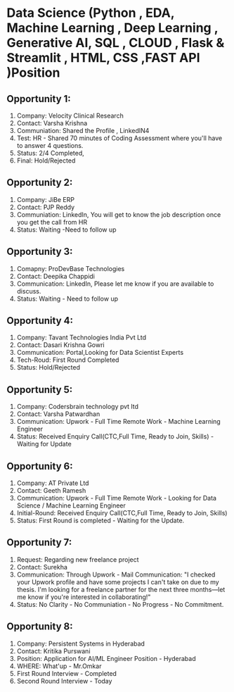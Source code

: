 # Data Science (Python , EDA, Machine Learning , Deep Learning , Generative AI, SQL ,  CLOUD , Flask & Streamlit , HTML, CSS ,FAST API )Position

## Opportunity 1:

1. Company: Velocity Clinical Research
2. Contact: Varsha Krishna
3. Communiation: Shared the Profile , LinkedIN4
4. Test: HR - Shared 70 minutes of Coding Assessment where you'll have to answer 4 questions.
5. Status: 2/4 Completed,
6. Final: Hold/Rejected 

## Opportunity 2:

1. Company: JiBe ERP
2. Contact: PJP Reddy
3. Communiation: LinkedIn, You will get to know the job description once you get the call from HR
4. Status: Waiting -Need to follow up

 ## Opportunity 3: 
 
1. Comapny: ProDevBase Technologies
2. Contact: Deepika Chappidi
3. Communication: LinkedIn, Please let me know if you are available to discuss.
4. Status: Waiting  - Need to follow up

## Opportunity 4:
1. Company: Tavant Technologies India Pvt Ltd
2. Contact: Dasari Krishna Gowri
3. Communication: Portal,Looking for Data Scientist Experts
4. Tech-Roud: First Round Completed
5. Status: Hold/Rejected

## Opportunity 5:
1. Company: Codersbrain technology pvt ltd 
2. Contact: Varsha Patwardhan
3. Communication: Upwork - Full Time Remote Work - Machine Learning Engineer
4. Status: Received Enquiry Call(CTC,Full Time, Ready to Join, Skills) - Waiting for Update

## Opportunity 6:
1. Company: AT Private Ltd
2. Contact: Geeth Ramesh
3. Communication: Upwork - Full Time Remote Work - Looking for Data Science / Machine Learning Engineer
4. Initial-Round: Received Enquiry Call(CTC,Full Time, Ready to Join, Skills)
5. Status: First Round is completed -  Waiting for the Update.

## Opportunity 7:
1. Request: Regarding new freelance project
2. Contact: Surekha
3. Communication: Through Upwork - Mail Communication: "I checked your Upwork profile and have some projects I can't take on due to my thesis. I'm looking for a freelance partner for the next three months—let me know if you're interested in collaborating!"
4. Status: No Clarity -  No Communiation - No Progress - No Commitment.
   
## Opportunity 8:
1. Company: Persistent Systems in Hyderabad
2. Contact: Kritika Purswani
3. Position: Application for AI/ML Engineer Position - Hyderabad
4. WHERE: What'up  - Mr.Omkar
5. First Round Interview - Completed
6. Second Round Interview - Today
   
